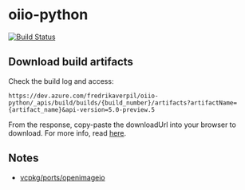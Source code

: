 # oiio-python

[![Build Status](https://fredrikaverpil.visualstudio.com/oiio-python/_apis/build/status/oiio-python-CI?branchName=master)](https://fredrikaverpil.visualstudio.com/oiio-python/_build/latest?definitionId=5?branchName=master)

## Download build artifacts

Check the build log and access:

    https://dev.azure.com/fredrikaverpil/oiio-python/_apis/build/builds/{build_number}/artifacts?artifactName={artifact_name}&api-version=5.0-preview.5

From the response, copy-paste the downloadUrl into your browser to download. For more info, read [here](https://docs.microsoft.com/sv-se/rest/api/azure/devops/build/artifacts/get%20artifact?view=azure-devops-rest-5.0).

## Notes

- [vcpkg/ports/openimageio](https://github.com/Microsoft/vcpkg/tree/master/ports/openimageio)